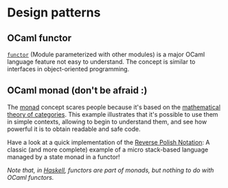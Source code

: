 # Design patterns

## OCaml functor

[`functor`](https://ocaml.org/docs/functors) (Module parameterized with other modules)
is a major OCaml language feature not easy to understand.
The concept is similar to interfaces in object-oriented programming.

## OCaml monad (don't be afraid :)

The [monad](https://en.wikipedia.org/wiki/Monad_(functional_programming)) concept scares people
because it's based on the [mathematical theory of categories](https://en.wikipedia.org/wiki/Monad_(category_theory)).
This example illustrates that it's possible to use them in simple contexts,
allowing to begin to understand them, and see how powerful it is to obtain readable and safe code.

Have a look at a quick implementation of the
[Reverse Polish Notation](https://en.wikipedia.org/wiki/Reverse_Polish_notation):
A classic (and more complete) example of a micro stack-based language managed by a state monad in a functor!

*Note that, in [Haskell](https://wiki.haskell.org/All_About_Monads), functors are part of monads,
but nothing to do with OCaml functors.*
